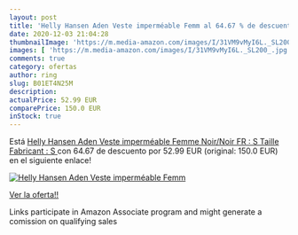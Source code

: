 ```yaml
---
layout: post
title: 'Helly Hansen Aden Veste imperméable Femm al 64.67 % de descuento'
date: 2020-12-03 21:04:28
thumbnailImage: 'https://m.media-amazon.com/images/I/31VM9vMyI6L._SL200_.jpg'
images: [ 'https://m.media-amazon.com/images/I/31VM9vMyI6L._SL200_.jpg' ]
comments: true
category: ofertas
author: ring
slug: B01ET4N25M
description:
actualPrice: 52.99 EUR
comparePrice: 150.0 EUR
inStock: true
---
```


Está [Helly Hansen Aden Veste imperméable Femme  Noir/Noir  FR : S  Taille Fabricant : S ](https://www.amazon.fr/dp/B01ET4N25M/?tag=tolees0d-21) con 64.67 de descuento por 52.99 EUR (original: 150.0 EUR) en el siguiente enlace!

[![Helly Hansen Aden Veste imperméable Femm](https://m.media-amazon.com/images/I/31VM9vMyI6L._SL200_.jpg)](https://www.amazon.fr/dp/B01ET4N25M/?tag=tolees0d-21)

[Ver la oferta!!](https://www.amazon.fr/dp/B01ET4N25M/?tag=tolees0d-21)

Links participate in Amazon Associate program and might generate a comission on qualifying sales


